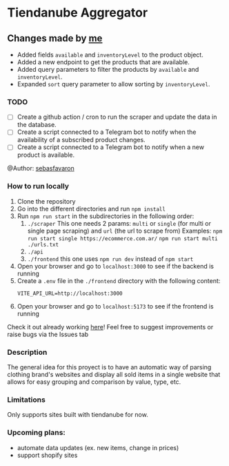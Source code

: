 # Tiendanube Aggregator

## Changes made by [me](https://github.com/LautiLosio)
- Added fields `available` and `inventoryLevel` to the product object.
- Added a new endpoint to get the products that are available.
- Added query parameters to filter the products by `available` and `inventoryLevel`.
- Expanded `sort` query parameter to allow sorting by `inventoryLevel`.

### TODO
- [ ] Create a github action / cron to run the scraper and update the data in the database.
- [ ] Create a script connected to a Telegram bot to notify when the availability of a subscribed product changes.
- [ ] Create a script connected to a Telegram bot to notify when a new product is available.

@Author: [sebasfavaron](https://github.com/sebasfavaron)

### How to run locally
1. Clone the repository
2. Go into the different directories and run `npm install`
3. Run `npm run start` in the subdirectories in the following order:
    1. `./scraper` 
      This one needs 2 params: `multi` or `single` (for multi or single page scraping) and `url` (the url to scrape from)
      Examples: 
      `npm run start single https://ecommerce.com.ar/`
      `npm run start multi ./urls.txt`
    2. `./api`
    3. `./frontend` this one uses `npm run dev` instead of `npm start`
4. Open your browser and go to `localhost:3000` to see if the backend is running
5. Create a `.env` file in the `./frontend` directory with the following content:
    ```
    VITE_API_URL=http://localhost:3000
    ```
5. Open your browser and go to `localhost:5173` to see if the frontend is running

Check it out already working [here](https://shopping-arg.netlify.app/)! Feel free to suggest improvements or raise bugs via the Issues tab

### Description
The general idea for this proyect is to have an automatic way of parsing clothing brand's websites and display all sold items in a single website that allows for easy grouping and comparison by value, type, etc.

### Limitations
Only supports sites built with tiendanube for now.

### Upcoming plans:
- automate data updates (ex. new items, change in prices)
- support shopify sites
